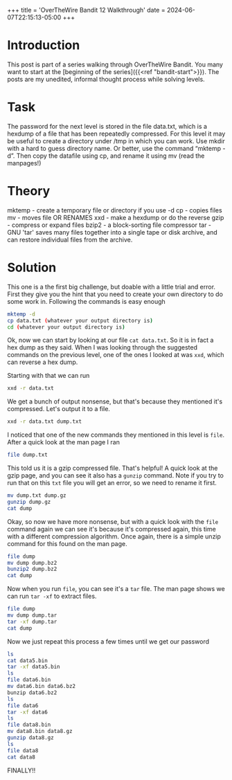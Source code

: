 +++
title = 'OverTheWire Bandit 12 Walkthrough'
date = 2024-06-07T22:15:13-05:00
+++

# Introduction
This post is part of a series walking through OverTheWire Bandit.  You many want to start at the [beginning of the series]({{<ref "bandit-start">}}).  The posts are my unedited, informal thought process while solving levels. 

# Task
The password for the next level is stored in the file data.txt, which is a hexdump of a file that has been repeatedly compressed. For this level it may be useful to create a directory under /tmp in which you can work. Use mkdir with a hard to guess directory name. Or better, use the command “mktemp -d”. Then copy the datafile using cp, and rename it using mv (read the manpages!)

# Theory
mktemp - create a temporary file or directory if you use -d
cp - copies files
mv - moves file OR RENAMES
xxd - make a hexdump or do the reverse
gzip - compress or expand files
bzip2 - a block-sorting file compressor
tar - GNU 'tar' saves many files together into a single tape or disk archive, and can restore individual files from the archive.

# Solution

This one is a the first big challenge, but doable with a little trial and error.  First they give you the hint that you need to create your own directory to do some work in.  Following the commands is easy enough

```bash
mktemp -d
cp data.txt (whatever your output directory is)
cd (whatever your output directory is)
```

Ok, now we can start by looking at our file `cat data.txt`.  So it is in fact a hex dump as they said.  When I was looking through the suggested commands on the previous level, one of the ones I looked at was `xxd`, which can reverse a hex dump.

Starting with that we can run
```bash
xxd -r data.txt
```

We get a bunch of output nonsense, but that's because they mentioned it's compressed.  Let's output it to a file.

```bash
xxd -r data.txt dump.txt
```

I noticed that one of the new commands they mentioned in this level is `file`.  After a quick look at the man page I ran
```bash
file dump.txt
```

This told us it is a gzip compressed file.  That's helpful!  A quick look at the gzip page, and you can see it also has a `gunzip` command.  Note if you try to run that on this `txt` file you will get an error, so we need to rename it first.

```bash
mv dump.txt dump.gz
gunzip dump.gz
cat dump
```

Okay, so now we have more nonsense, but with a quick look with the `file` command again we can see it's because it's compressed again, this time with a different compression algorithm.  Once again, there is a simple unzip command for this found on the man page.

```bash
file dump
mv dump dump.bz2
bunzip2 dump.bz2
cat dump
```

Now when you run `file`, you can see it's a `tar` file.  The man page shows we can run `tar -xf` to extract files.

```bash
file dump 
mv dump dump.tar
tar -xf dump.tar
cat dump
```

Now we just repeat this process a few times until we get our password
```bash
ls
cat data5.bin
tar -xf data5.bin
ls
file data6.bin
mv data6.bin data6.bz2
bunzip data6.bz2
ls
file data6
tar -xf data6
ls
file data8.bin
mv data8.bin data8.gz
gunzip data8.gz
ls
file data8
cat data8
```

FINALLY!!
